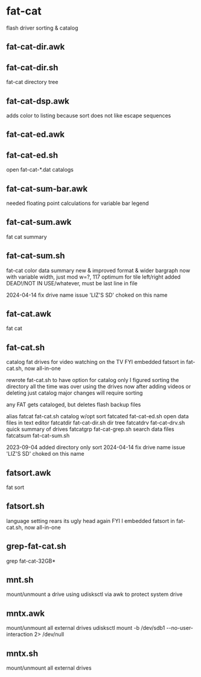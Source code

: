 # fat-cat
flash driver sorting &amp; catalog

fat-cat-dir.awk
--------------------------------------------------------------------------------

fat-cat-dir.sh
--------------------------------------------------------------------------------
fat-cat directory tree

fat-cat-dsp.awk
--------------------------------------------------------------------------------

adds color to listing
because sort does not like escape sequences


fat-cat-ed.awk
--------------------------------------------------------------------------------

fat-cat-ed.sh
--------------------------------------------------------------------------------
open fat-cat-*.dat catalogs


fat-cat-sum-bar.awk
--------------------------------------------------------------------------------
needed floating point calculations for variable bar legend

fat-cat-sum.awk
--------------------------------------------------------------------------------
fat cat summary

fat-cat-sum.sh
--------------------------------------------------------------------------------
fat-cat color data summary
new & improved format & wider bargraph
now with variable width, just mod w=?, 117 optimum for tile left/right
added DEAD!/NOT IN USE/whatever, must be last line in file

2024-04-14 fix drive name issue 'LIZ'S SD' choked on this name

fat-cat.awk
--------------------------------------------------------------------------------
fat cat

fat-cat.sh
--------------------------------------------------------------------------------
catalog fat drives for video watching on the TV
FYI embedded fatsort in fat-cat.sh, now all-in-one

rewrote fat-cat.sh to have option for catalog only
I figured sorting the directory all the time was over using the drives
now after adding videos or deleting just catalog
major changes will require sorting

any FAT gets cataloged, but deletes flash backup files

alias
fatcat       fat-cat.sh        catalog w/opt sort
fatcated     fat-cat-ed.sh     open data files in text editor
fatcatdir    fat-cat-dir.sh    dir tree
fatcatdrv    fat-cat-drv.sh    quick summary of drives
fatcatgrp    fat-cat-grep.sh   search data files
fatcatsum    fat-cat-sum.sh

2023-09-04 added directory only sort
2024-04-14 fix drive name issue 'LIZ'S SD' choked on this name

fatsort.awk
--------------------------------------------------------------------------------
fat sort

fatsort.sh
--------------------------------------------------------------------------------
language setting rears its ugly head again
FYI I embedded fatsort in fat-cat.sh, now all-in-one

grep-fat-cat.sh
--------------------------------------------------------------------------------
grep fat-cat-32GB*

mnt.sh
--------------------------------------------------------------------------------
mount/unmount a drive using udisksctl via awk to protect system drive

mntx.awk
--------------------------------------------------------------------------------
mount/unmount all external drives
udisksctl mount -b /dev/sdb1 --no-user-interaction 2> /dev/null

mntx.sh
--------------------------------------------------------------------------------
mount/unmount all external drives
